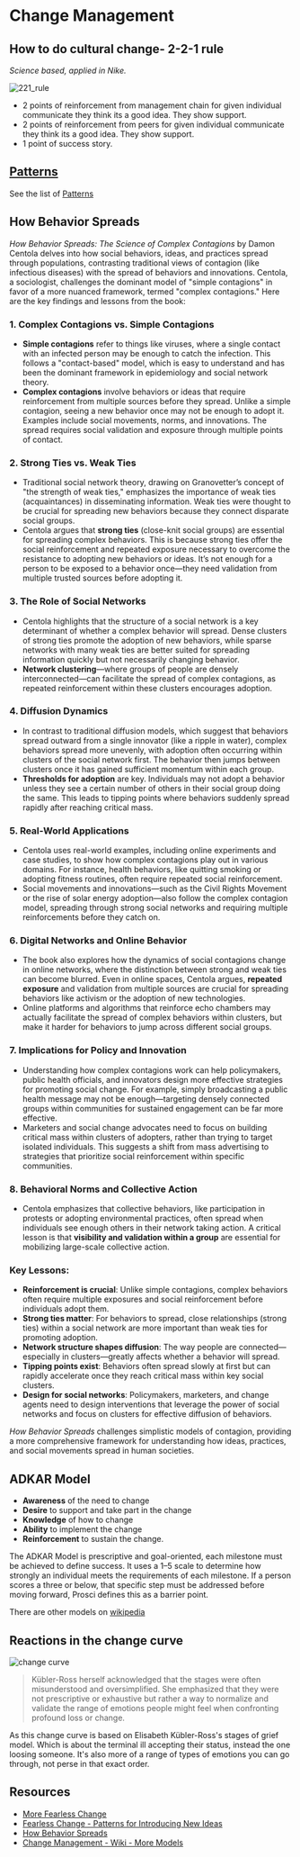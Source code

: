 # Change Management

## How to do cultural change- 2-2-1 rule

*Science based, applied in Nike.*

![221_rule](assets/221_rule.jpg)

* 2 points of reinforcement from management chain for given individual communicate they think its a good idea. They show support.
* 2 points of reinforcement from peers for given individual communicate they think its a good idea. They show support.
* 1 point of success story.

## [Patterns](patterns.md)

See the list of [Patterns](patterns.md)

## How Behavior Spreads

*How Behavior Spreads: The Science of Complex Contagions* by Damon Centola delves into how social behaviors, ideas, and practices spread through populations, contrasting traditional views of contagion (like infectious diseases) with the spread of behaviors and innovations. Centola, a sociologist, challenges the dominant model of "simple contagions" in favor of a more nuanced framework, termed "complex contagions." Here are the key findings and lessons from the book:

### 1. **Complex Contagions vs. Simple Contagions**
   - **Simple contagions** refer to things like viruses, where a single contact with an infected person may be enough to catch the infection. This follows a "contact-based" model, which is easy to understand and has been the dominant framework in epidemiology and social network theory.
   - **Complex contagions** involve behaviors or ideas that require reinforcement from multiple sources before they spread. Unlike a simple contagion, seeing a new behavior once may not be enough to adopt it. Examples include social movements, norms, and innovations. The spread requires social validation and exposure through multiple points of contact.

### 2. **Strong Ties vs. Weak Ties**
   - Traditional social network theory, drawing on Granovetter’s concept of "the strength of weak ties," emphasizes the importance of weak ties (acquaintances) in disseminating information. Weak ties were thought to be crucial for spreading new behaviors because they connect disparate social groups.
   - Centola argues that **strong ties** (close-knit social groups) are essential for spreading complex behaviors. This is because strong ties offer the social reinforcement and repeated exposure necessary to overcome the resistance to adopting new behaviors or ideas. It’s not enough for a person to be exposed to a behavior once—they need validation from multiple trusted sources before adopting it.

### 3. **The Role of Social Networks**
   - Centola highlights that the structure of a social network is a key determinant of whether a complex behavior will spread. Dense clusters of strong ties promote the adoption of new behaviors, while sparse networks with many weak ties are better suited for spreading information quickly but not necessarily changing behavior.
   - **Network clustering**—where groups of people are densely interconnected—can facilitate the spread of complex contagions, as repeated reinforcement within these clusters encourages adoption.

### 4. **Diffusion Dynamics**
   - In contrast to traditional diffusion models, which suggest that behaviors spread outward from a single innovator (like a ripple in water), complex behaviors spread more unevenly, with adoption often occurring within clusters of the social network first. The behavior then jumps between clusters once it has gained sufficient momentum within each group.
   - **Thresholds for adoption** are key. Individuals may not adopt a behavior unless they see a certain number of others in their social group doing the same. This leads to tipping points where behaviors suddenly spread rapidly after reaching critical mass.

### 5. **Real-World Applications**
   - Centola uses real-world examples, including online experiments and case studies, to show how complex contagions play out in various domains. For instance, health behaviors, like quitting smoking or adopting fitness routines, often require repeated social reinforcement.
   - Social movements and innovations—such as the Civil Rights Movement or the rise of solar energy adoption—also follow the complex contagion model, spreading through strong social networks and requiring multiple reinforcements before they catch on.

### 6. **Digital Networks and Online Behavior**
   - The book also explores how the dynamics of social contagions change in online networks, where the distinction between strong and weak ties can become blurred. Even in online spaces, Centola argues, **repeated exposure** and validation from multiple sources are crucial for spreading behaviors like activism or the adoption of new technologies.
   - Online platforms and algorithms that reinforce echo chambers may actually facilitate the spread of complex behaviors within clusters, but make it harder for behaviors to jump across different social groups.

### 7. **Implications for Policy and Innovation**
   - Understanding how complex contagions work can help policymakers, public health officials, and innovators design more effective strategies for promoting social change. For example, simply broadcasting a public health message may not be enough—targeting densely connected groups within communities for sustained engagement can be far more effective.
   - Marketers and social change advocates need to focus on building critical mass within clusters of adopters, rather than trying to target isolated individuals. This suggests a shift from mass advertising to strategies that prioritize social reinforcement within specific communities.

### 8. **Behavioral Norms and Collective Action**
   - Centola emphasizes that collective behaviors, like participation in protests or adopting environmental practices, often spread when individuals see enough others in their network taking action. A critical lesson is that **visibility and validation within a group** are essential for mobilizing large-scale collective action.

### Key Lessons:
   - **Reinforcement is crucial**: Unlike simple contagions, complex behaviors often require multiple exposures and social reinforcement before individuals adopt them.
   - **Strong ties matter**: For behaviors to spread, close relationships (strong ties) within a social network are more important than weak ties for promoting adoption.
   - **Network structure shapes diffusion**: The way people are connected—especially in clusters—greatly affects whether a behavior will spread.
   - **Tipping points exist**: Behaviors often spread slowly at first but can rapidly accelerate once they reach critical mass within key social clusters.
   - **Design for social networks**: Policymakers, marketers, and change agents need to design interventions that leverage the power of social networks and focus on clusters for effective diffusion of behaviors.

*How Behavior Spreads* challenges simplistic models of contagion, providing a more comprehensive framework for understanding how ideas, practices, and social movements spread in human societies.

## ADKAR Model

* **Awareness** of the need to change
* **Desire** to support and take part in the change
* **Knowledge** of how to change
* **Ability** to implement the change
* **Reinforcement** to sustain the change.

The ADKAR Model is prescriptive and goal-oriented, each milestone must be achieved to define success. It uses a 1–5 scale to determine how strongly an individual meets the requirements of each milestone. If a person scores a three or below, that specific step must be addressed before moving forward, Prosci defines this as a barrier point.

There are other models on [wikipedia](https://en.wikipedia.org/wiki/Change_management)

## Reactions in the change curve

![change curve](assets/change-curve.PNG)

> Kübler-Ross herself acknowledged that the stages were often misunderstood and oversimplified. She emphasized that they were not prescriptive or exhaustive but rather a way to normalize and validate the range of emotions people might feel when confronting profound loss or change.

As this change curve is based on Elisabeth Kübler-Ross's stages of grief model. Which is about the terminal ill accepting their status, instead the one loosing someone. It's also more of a range of types of emotions you can go through, not perse in that exact order.

## Resources

* [More Fearless Change](https://www.goodreads.com/book/show/23287939-more-fearless-change)
* [Fearless Change - Patterns for Introducing New Ideas](https://www.goodreads.com/book/show/261666.Fearless_Change)
* [How Behavior Spreads](https://www.goodreads.com/book/show/36854820-how-behavior-spreads)
* [Change Management - Wiki - More Models](https://en.wikipedia.org/wiki/Change_management)